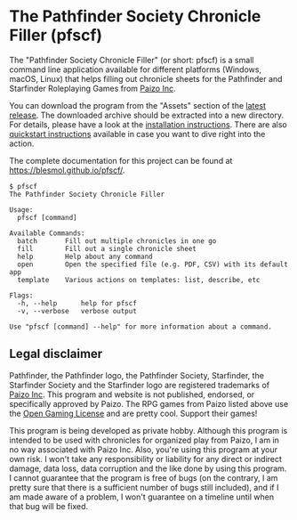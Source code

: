 # The Pathfinder Society Chronicle Filler (pfscf)

The "Pathfinder Society Chronicle Filler" (or short: pfscf) is a small command line application available for different platforms (Windows, macOS, Linux) that helps filling out chronicle sheets for the Pathfinder and Starfinder Roleplaying Games from [Paizo Inc](https://paizo.com).

You can download the program from the "Assets" section of the [latest release](https://github.com/Blesmol/pfscf/releases/latest).
The downloaded archive should be extracted into a new directory.
For details, please have a look at the [installation instructions](https://blesmol.github.io/pfscf/installation/).
There are also [quickstart instructions](https://blesmol.github.io/pfscf/quickstart/) available in case you want to dive right into the action.

The complete documentation for this project can be found at <https://blesmol.github.io/pfscf/>.

```
$ pfscf
The Pathfinder Society Chronicle Filler

Usage:
  pfscf [command]

Available Commands:
  batch       Fill out multiple chronicles in one go
  fill        Fill out a single chronicle sheet
  help        Help about any command
  open        Open the specified file (e.g. PDF, CSV) with its default app
  template    Various actions on templates: list, describe, etc

Flags:
  -h, --help      help for pfscf
  -v, --verbose   verbose output

Use "pfscf [command] --help" for more information about a command.
```

## Legal disclaimer

Pathfinder, the Pathfinder logo, the Pathfinder Society, Starfinder, the Starfinder Society and the Starfinder logo are registered trademarks of [Paizo Inc](https://paizo.com).
This program and website is not published, endorsed, or specifically approved by Paizo.
The RPG games from Paizo listed above use the [Open Gaming License](https://paizo.com/pathfinder/compatibility/ogl) and are pretty cool.
Support their games!

This program is being developed as private hobby.
Although this program is intended to be used with chronicles for organized play from Paizo, I am in no way associated with Paizo Inc. Also, you're using this program at your own risk.
I won't take any responsibility or liability for any direct or indirect damage, data loss, data corruption and the like done by using this program.
I cannot guarantee that the program is free of bugs (on the contrary, I am pretty sure that there is a sufficient number of bugs still included), and if I am made aware of a problem, I won't guarantee on a timeline until when that bug will be fixed.
